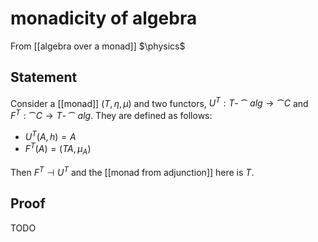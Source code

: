 # monadicity of algebra
From [[algebra over a monad]]
$\physics$
## Statement
Consider a [[monad]] $(T, \eta, \mu)$ and two functors, $U^{T}: T\text{-}\cat{alg} \to  \cat{C}$ and $F^{T}: \cat{C} \to T\text{-}\cat{alg}$. They are defined as follows:
- $U^{T}(A, h) = A$
- $F^{T}(A) = (TA, \mu_{A})$

Then $F^{T} \dashv U^{T}$ and the [[monad from adjunction]] here is $T$.

## Proof
TODO